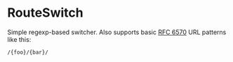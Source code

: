 RouteSwitch
===========

Simple regexp-based switcher. Also supports basic [RFC
6570](http://tools.ietf.org/html/rfc6570) URL patterns like this:

`/{foo}/{bar}/`
